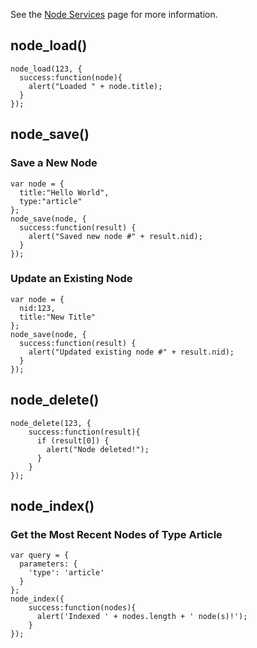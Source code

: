 See the [Node Services](../Services/Node_Services) page for more information.

## node_load()

```
node_load(123, {
  success:function(node){
    alert("Loaded " + node.title);
  }
});
```

## node_save()

### Save a New Node

```
var node = {
  title:"Hello World",
  type:"article"
};
node_save(node, {
  success:function(result) {
    alert("Saved new node #" + result.nid);
  }
});
```

### Update an Existing Node

```
var node = {
  nid:123,
  title:"New Title"
};
node_save(node, {
  success:function(result) {
    alert("Updated existing node #" + result.nid);
  }
});
```

## node_delete()

```
node_delete(123, {
    success:function(result){
      if (result[0]) {
        alert("Node deleted!");
      }
    }
});
```

## node_index()

### Get the Most Recent Nodes of Type Article

```
var query = {
  parameters: {
    'type': 'article'
  }
};
node_index({
    success:function(nodes){
      alert('Indexed ' + nodes.length + ' node(s)!');
    }
});
```